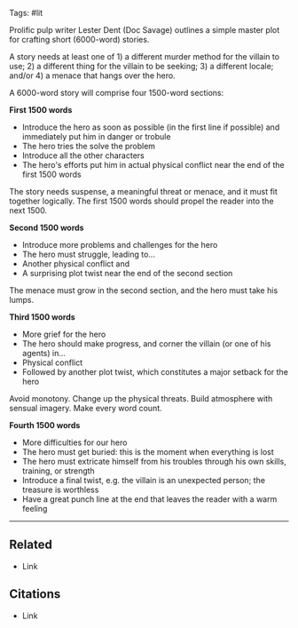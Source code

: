 Tags: #lit 

Prolific pulp writer Lester Dent (Doc Savage) outlines a simple master plot for crafting short (6000-word) stories. 

A story needs at least one of 1) a different murder method for the villain to use; 2) a different thing for the villain to be seeking; 3) a different locale; and/or 4) a menace that hangs over the hero.

A 6000-word story will comprise four 1500-word sections:

**First 1500 words**
- Introduce the hero as soon as possible (in the first line if possible) and immediately put him in danger or trobule
- The hero tries the solve the problem
- Introduce all the other characters
- The hero's efforts put him in actual physical conflict near the end of the first 1500 words

The story needs suspense, a meaningful threat or menace, and it must fit together logically. The first 1500 words should propel the reader into the next 1500.

**Second 1500 words** 
- Introduce more problems and challenges for the hero
- The hero must struggle, leading to...
- Another physical conflict and
- A surprising plot twist near the end of the second section

The menace must grow in the second section, and the hero must take his lumps. 

**Third 1500 words**
* More grief for the hero
* The hero should make progress, and corner the villain (or one of his agents) in...
* Physical conflict
* Followed by another plot twist, which constitutes a major setback for the hero

Avoid monotony. Change up the physical threats. Build atmosphere with sensual imagery. Make every word count. 

**Fourth 1500 words**
- More difficulties for our hero
- The hero must get buried: this is the moment when everything is lost
- The hero must extricate himself from his troubles through his own skills, training, or strength
- Introduce a final twist, e.g. the villain is an unexpected person; the treasure is worthless
- Have a great punch line at the end that leaves the reader with a warm feeling
---
## Related
- Link

## Citations
- Link